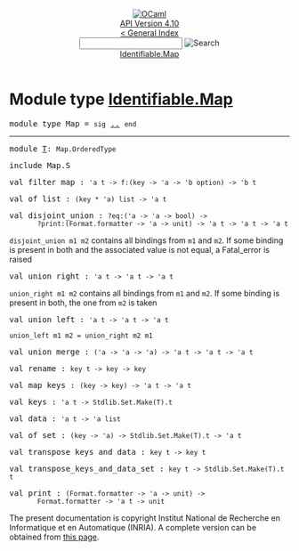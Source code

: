 <!-- ((! set title API !)) ((! set documentation !)) ((! set api !)) ((! set nobreadcrumb !)) -->
<div class="api"><header><nav class="toc brand"><a class="brand" href="https://ocaml.org/"><img src="colour-logo-gray.svg" class="svg" alt="OCaml"></a></nav><nav class="toc"><div class="toc_version"><a href="/docs" id="version-select">API Version 4.10</a></div><a href="index.html">&lt; General Index</a><div class="api_search"><input type="text" name="apisearch" id="api_search" oninput="mySearch(false);" onkeypress="this.oninput();" onclick="this.oninput();" onpaste="this.oninput();">
<img src="search_icon.svg" alt="Search" class="svg" onclick="mySearch(false)"></div>
<div id="search_results"></div><div class="toc_title"><a href="#top">Identifiable.Map</a></div><ul></ul></nav></header>

<h1>Module type <a href="type_Identifiable.Map.html">Identifiable.Map</a></h1>

<pre><span id="MODULETYPEMap"><span class="keyword">module type</span> Map</span> = <code class="code"><span class="keyword">sig</span></code> <a href="Identifiable.Map.html">..</a> <code class="code"><span class="keyword">end</span></code></pre><hr width="100%">

<pre><span id="MODULET"><span class="keyword">module</span> <a href="Identifiable.Map.T.html">T</a></span>: <code class="type">Map.OrderedType</code><code class="type"> </code></pre>
<pre><span class="keyword">include</span> Map.S</pre>

<pre><span id="VALfilter_map"><span class="keyword">val</span> filter_map</span> : <code class="type">'a t -&gt; f:(key -&gt; 'a -&gt; 'b option) -&gt; 'b t</code></pre>
<pre><span id="VALof_list"><span class="keyword">val</span> of_list</span> : <code class="type">(key * 'a) list -&gt; 'a t</code></pre>
<pre><span id="VALdisjoint_union"><span class="keyword">val</span> disjoint_union</span> : <code class="type">?eq:('a -&gt; 'a -&gt; bool) -&gt;<br>       ?print:(Format.formatter -&gt; 'a -&gt; unit) -&gt; 'a t -&gt; 'a t -&gt; 'a t</code></pre><div class="info ">
<div class="info-desc">
<p><code class="code">disjoint_union&nbsp;m1&nbsp;m2</code> contains all bindings from <code class="code">m1</code> and
      <code class="code">m2</code>. If some binding is present in both and the associated
      value is not equal, a Fatal_error is raised</p>
</div>
</div>

<pre><span id="VALunion_right"><span class="keyword">val</span> union_right</span> : <code class="type">'a t -&gt; 'a t -&gt; 'a t</code></pre><div class="info ">
<div class="info-desc">
<p><code class="code">union_right&nbsp;m1&nbsp;m2</code> contains all bindings from <code class="code">m1</code> and <code class="code">m2</code>. If
      some binding is present in both, the one from <code class="code">m2</code> is taken</p>
</div>
</div>

<pre><span id="VALunion_left"><span class="keyword">val</span> union_left</span> : <code class="type">'a t -&gt; 'a t -&gt; 'a t</code></pre><div class="info ">
<div class="info-desc">
<p><code class="code">union_left&nbsp;m1&nbsp;m2&nbsp;=&nbsp;union_right&nbsp;m2&nbsp;m1</code></p>
</div>
</div>

<pre><span id="VALunion_merge"><span class="keyword">val</span> union_merge</span> : <code class="type">('a -&gt; 'a -&gt; 'a) -&gt; 'a t -&gt; 'a t -&gt; 'a t</code></pre>
<pre><span id="VALrename"><span class="keyword">val</span> rename</span> : <code class="type">key t -&gt; key -&gt; key</code></pre>
<pre><span id="VALmap_keys"><span class="keyword">val</span> map_keys</span> : <code class="type">(key -&gt; key) -&gt; 'a t -&gt; 'a t</code></pre>
<pre><span id="VALkeys"><span class="keyword">val</span> keys</span> : <code class="type">'a t -&gt; Stdlib.Set.Make(T).t</code></pre>
<pre><span id="VALdata"><span class="keyword">val</span> data</span> : <code class="type">'a t -&gt; 'a list</code></pre>
<pre><span id="VALof_set"><span class="keyword">val</span> of_set</span> : <code class="type">(key -&gt; 'a) -&gt; Stdlib.Set.Make(T).t -&gt; 'a t</code></pre>
<pre><span id="VALtranspose_keys_and_data"><span class="keyword">val</span> transpose_keys_and_data</span> : <code class="type">key t -&gt; key t</code></pre>
<pre><span id="VALtranspose_keys_and_data_set"><span class="keyword">val</span> transpose_keys_and_data_set</span> : <code class="type">key t -&gt; Stdlib.Set.Make(T).t t</code></pre>
<pre><span id="VALprint"><span class="keyword">val</span> print</span> : <code class="type">(Format.formatter -&gt; 'a -&gt; unit) -&gt;<br>       Format.formatter -&gt; 'a t -&gt; unit</code></pre>
<div class="copyright">The present documentation is copyright Institut National de Recherche en Informatique et en Automatique (INRIA). A complete version can be obtained from <a href="http://caml.inria.fr/pub/docs/manual-ocaml/">this page</a>.</div></div>